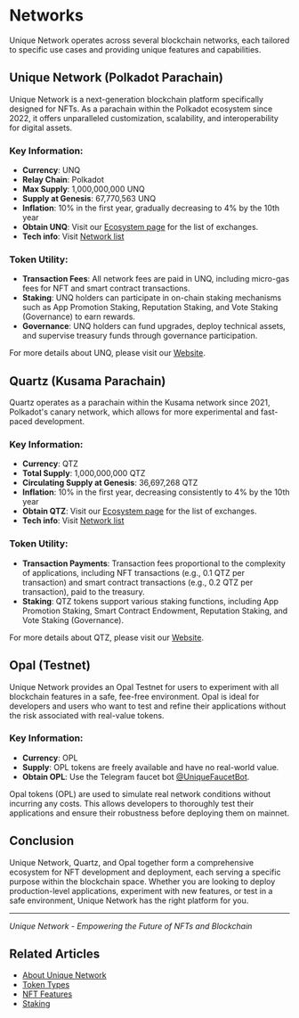 # Networks

Unique Network operates across several blockchain networks, each tailored to specific use cases and providing unique features and capabilities.

## Unique Network (Polkadot Parachain)

Unique Network is a next-generation blockchain platform specifically designed for NFTs. As a parachain within the Polkadot ecosystem since 2022, it offers unparalleled customization, scalability, and interoperability for digital assets.

### Key Information:
- **Currency**: UNQ
- **Relay Chain**: Polkadot
- **Max Supply**: 1,000,000,000 UNQ
- **Supply at Genesis**: 67,770,563 UNQ
- **Inflation**: 10% in the first year, gradually decreasing to 4% by the 10th year
- **Obtain UNQ**: Visit our [Ecosystem page](https://unique.network/ecosystem/#dex) for the list of exchanges.
- **Tech info**: Visit [Network list](https://docs.unique.network/reference/#unique-polkadot-parachain)

### Token Utility:
- **Transaction Fees**: All network fees are paid in UNQ, including micro-gas fees for NFT and smart contract transactions.
- **Staking**: UNQ holders can participate in on-chain staking mechanisms such as App Promotion Staking, Reputation Staking, and Vote Staking (Governance) to earn rewards.
- **Governance**: UNQ holders can fund upgrades, deploy technical assets, and supervise treasury funds through governance participation.

For more details about UNQ, please visit our [Website](https://unique.network/about/).

## Quartz (Kusama Parachain)

Quartz operates as a parachain within the Kusama network since 2021, Polkadot's canary network, which allows for more experimental and fast-paced development.

### Key Information:
- **Currency**: QTZ
- **Total Supply**: 1,000,000,000 QTZ
- **Circulating Supply at Genesis**: 36,697,268 QTZ
- **Inflation**: 10% in the first year, decreasing consistently to 4% by the 10th year
- **Obtain QTZ**: Visit our [Ecosystem page](https://unique.network/ecosystem/#dex) for the list of exchanges.
- **Tech info**: Visit [Network list](https://docs.unique.network/reference/#unique-polkadot-parachain)

### Token Utility:
- **Transaction Payments**: Transaction fees proportional to the complexity of applications, including NFT transactions (e.g., 0.1 QTZ per transaction) and smart contract transactions (e.g., 0.2 QTZ per transaction), paid to the treasury.
- **Staking**: QTZ tokens support various staking functions, including App Promotion Staking, Smart Contract Endowment, Reputation Staking, and Vote Staking (Governance).

For more details about QTZ, please visit our [Website](https://unique.network/quartz/).

## Opal (Testnet)

Unique Network provides an Opal Testnet for users to experiment with all blockchain features in a safe, fee-free environment. Opal is ideal for developers and users who want to test and refine their applications without the risk associated with real-value tokens.

### Key Information:
- **Currency**: OPL
- **Supply**: OPL tokens are freely available and have no real-world value.
- **Obtain OPL**: Use the Telegram faucet bot [@UniqueFaucetBot](https://t.me/UniqueFaucetBot).

Opal tokens (OPL) are used to simulate real network conditions without incurring any costs. This allows developers to thoroughly test their applications and ensure their robustness before deploying them on mainnet.

## Conclusion

Unique Network, Quartz, and Opal together form a comprehensive ecosystem for NFT development and deployment, each serving a specific purpose within the blockchain space. Whether you are looking to deploy production-level applications, experiment with new features, or test in a safe environment, Unique Network has the right platform for you.

---

*Unique Network - Empowering the Future of NFTs and Blockchain*

## Related Articles
- [About Unique Network](https://unique.network/about/)
- [Token Types](./token-types/main-types.md)
- [NFT Features](./nft-features/overview.md)
- [Staking](./network-features/staking.md)
